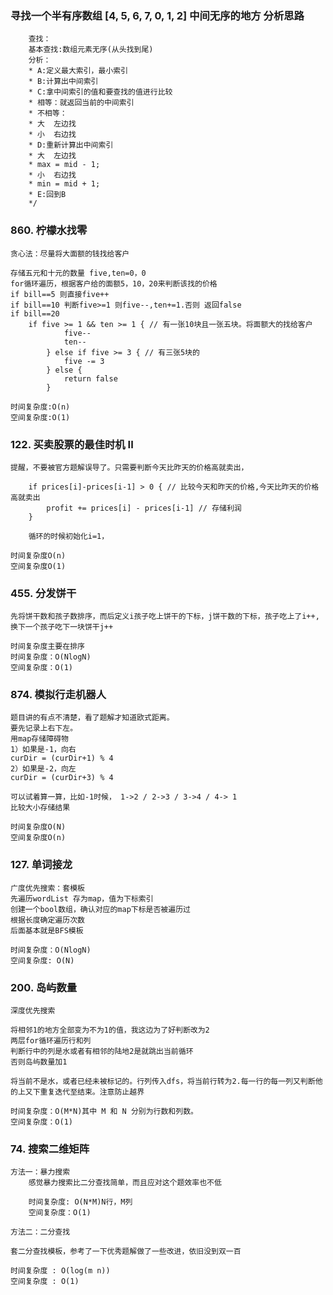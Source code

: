 ### 寻找一个半有序数组 [4, 5, 6, 7, 0, 1, 2] 中间无序的地方 分析思路

    
        查找：
        基本查找:数组元素无序(从头找到尾)
        分析：
        * A:定义最大索引，最小索引
        * B:计算出中间索引
        * C:拿中间索引的值和要查找的值进行比较
        * 相等：就返回当前的中间索引
        * 不相等：
        * 大  左边找
        * 小  右边找
        * D:重新计算出中间索引
        * 大  左边找
        * max = mid - 1;
        * 小  右边找
        * min = mid + 1;
        * E:回到B
        */


### 860. 柠檬水找零
 
    贪心法：尽量将大面额的钱找给客户

    存储五元和十元的数量 five,ten=0，0
    for循环遍历，根据客户给的面额5，10，20来判断该找的价格
    if bill==5 则直接five++
    if bill==10 判断five>=1 则five--,ten+=1.否则 返回false
    if bill==20 
        if five >= 1 && ten >= 1 { // 有一张10块且一张五块。将面额大的找给客户
				five--
				ten--
			} else if five >= 3 { // 有三张5块的
				five -= 3
			} else {
				return false
			}

    时间复杂度:O(n)
    空间复杂度:O(1)

### 122. 买卖股票的最佳时机 II

    提醒，不要被官方题解误导了。只需要判断今天比昨天的价格高就卖出，

        if prices[i]-prices[i-1] > 0 { // 比较今天和昨天的价格,今天比昨天的价格高就卖出
			profit += prices[i] - prices[i-1] // 存储利润
		}

        循环的时候初始化i=1，

    时间复杂度O(n)
    空间复杂度O(1)    

### 455. 分发饼干

    先将饼干数和孩子数排序，而后定义i孩子吃上饼干的下标，j饼干数的下标，孩子吃上了i++,换下一个孩子吃下一块饼干j++

    时间复杂度主要在排序
    时间复杂度：O(NlogN)
    空间复杂度：O(1)

### 874. 模拟行走机器人

    题目讲的有点不清楚，看了题解才知道欧式距离。
    要先记录上右下左。
    用map存储障碍物
    1）如果是-1，向右
    curDir = (curDir+1) % 4
    2）如果是-2，向左
    curDir = (curDir+3) % 4

    可以试着算一算，比如-1时候， 1->2 / 2->3 / 3->4 / 4-> 1
    比较大小存储结果

    时间复杂度O(N)
    空间复杂度O(n)


### 127. 单词接龙

    广度优先搜索：套模板
    先遍历wordList 存为map，值为下标索引
    创建一个bool数组，确认对应的map下标是否被遍历过
    根据长度确定遍历次数
    后面基本就是BFS模板
    
    时间复杂度：O(NlogN)
    空间复杂度: O(N)


### 200. 岛屿数量
    深度优先搜索
    
    将相邻1的地方全部变为不为1的值，我这边为了好判断改为2
    两层for循环遍历行和列
    判断行中的列是水或者有相邻的陆地2是就跳出当前循环
    否则岛屿数量加1

    将当前不是水，或者已经未被标记的。行列传入dfs，将当前行转为2.每一行的每一列又判断他的上又下重复迭代至结束。注意防止越界

    时间复杂度：O(M*N)其中 M 和 N 分别为行数和列数。
    空间复杂度：O(1)

### 74. 搜索二维矩阵

    方法一：暴力搜索
        感觉暴力搜索比二分查找简单，而且应对这个题效率也不低

        时间复杂度: O(N*M)N行，M列
        空间复杂度：O(1)
    
    方法二：二分查找

    套二分查找模板，参考了一下优秀题解做了一些改进，依旧没到双一百

    时间复杂度 : O(log(m n))
    空间复杂度 : O(1)